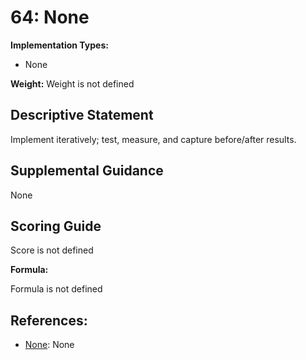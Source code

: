 # 64: None

**Implementation Types:**

- None

**Weight:** Weight is not defined

## Descriptive Statement

Implement iteratively; test, measure, and capture before/after results.

## Supplemental Guidance

None

## Scoring Guide

Score is not defined

**Formula:**

Formula is not defined

## References:

- [None](None): None
